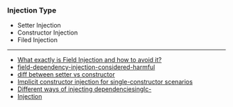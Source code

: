 ### Injection Type
- Setter Injection
- Constructor Injection
- Filed Injection

---
- [What exactly is Field Injection and how to avoid it?](https://stackoverflow.com/questions/39890849/what-exactly-is-field-injection-and-how-to-avoid-it)
- [field-dependency-injection-considered-harmful](https://www.vojtechruzicka.com/field-dependency-injection-considered-harmful/)
- [diff between setter vs constructor](https://javarevisited.blogspot.com/2012/11/difference-between-setter-injection-vs-constructor-injection-spring-framework.html)
- [Implicit constructor injection for single-constructor scenarios](https://spring.io/blog/2016/03/04/core-container-refinements-in-spring-framework-4-3)
- [Different ways of injecting dependenciesinglc-](https://www.logicbig.com/tutorials/spring-framework/spring-core/types-of-dependency-injection.html)
- [Injection](https://docs.spring.io/spring-framework/docs/5.0.3.RELEASE/spring-framework-reference/core.html#beans-constructor-injection)



